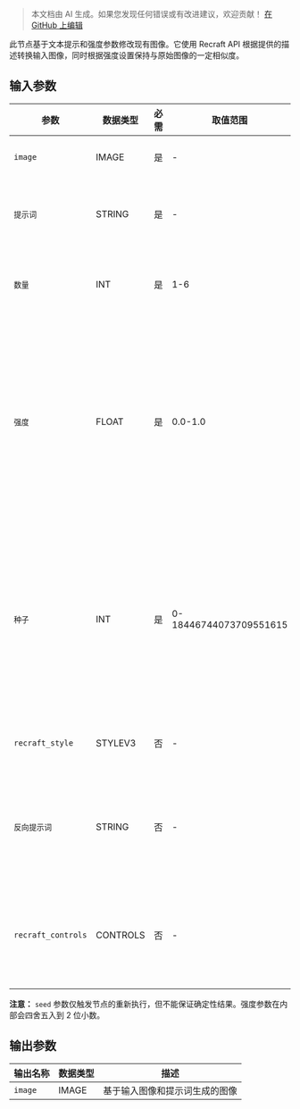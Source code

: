 > 本文档由 AI 生成。如果您发现任何错误或有改进建议，欢迎贡献！ [在 GitHub 上编辑](https://github.com/Comfy-Org/embedded-docs/blob/main/comfyui_embedded_docs/docs/RecraftImageToImageNode/zh.md)

此节点基于文本提示和强度参数修改现有图像。它使用 Recraft API 根据提供的描述转换输入图像，同时根据强度设置保持与原始图像的一定相似度。

## 输入参数

| 参数 | 数据类型 | 必需 | 取值范围 | 描述 |
|------|-----------|------|----------|------|
| `image` | IMAGE | 是 | - | 待修改的输入图像 |
| `提示词` | STRING | 是 | - | 图像生成的提示词（默认：""） |
| `数量` | INT | 是 | 1-6 | 要生成的图像数量（默认：1） |
| `强度` | FLOAT | 是 | 0.0-1.0 | 定义与原始图像的差异程度，应在 [0, 1] 范围内，0 表示几乎相同，1 表示相似度极低（默认：0.5） |
| `种子` | INT | 是 | 0-18446744073709551615 | 用于确定节点是否应重新运行的种子值；无论种子值如何，实际结果都是非确定性的（默认：0） |
| `recraft_style` | STYLEV3 | 否 | - | 图像生成的可选样式选择 |
| `反向提示词` | STRING | 否 | - | 图像中不希望出现的元素的可选文本描述（默认：""） |
| `recraft_controls` | CONTROLS | 否 | - | 通过 Recraft Controls 节点对生成过程进行可选额外控制 |

**注意：** `seed` 参数仅触发节点的重新执行，但不能保证确定性结果。强度参数在内部会四舍五入到 2 位小数。

## 输出参数

| 输出名称 | 数据类型 | 描述 |
|----------|-----------|------|
| `image` | IMAGE | 基于输入图像和提示词生成的图像 |
